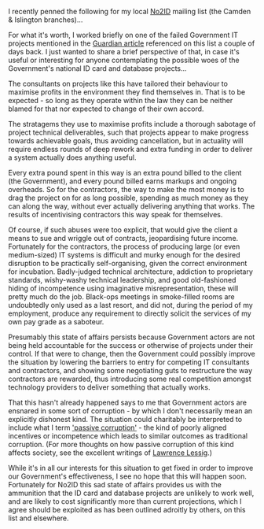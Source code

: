 <!--
.. title: Disastrous UK Government IT Projects
.. slug: disastrous-uk-government-it-projects
.. date: 2008-01-10 14:50:05-06:00
.. tags: geek,journal,software
-->

I recently penned the following for my local
[No2ID](http://www.no2id.net/) mailing list (the Camden & Islington
branches)...

For what it's worth, I worked briefly on one of the failed Government IT
projects mentioned in the [Guardian
article](http://www.guardian.co.uk/technology/2008/jan/04/computing.politics?gusrc=rss&feed=networkfront)
referenced on this list a couple of days back. I just wanted to share a
brief perspective of that, in case it's useful or interesting for anyone
contemplating the possible woes of the Government's national ID card and
database projects...

The consultants on projects like this have tailored their behaviour to
maximise profits in the environment they find themselves in. That is to
be expected - so long as they operate within the law they can be neither
blamed for that nor expected to change of their own accord.

The stratagems they use to maximise profits include a thorough sabotage
of project technical deliverables, such that projects appear to make
progress towards achievable goals, thus avoiding cancellation, but in
actuality will require endless rounds of deep rework and extra funding
in order to deliver a system actually does anything useful.

Every extra pound spent in this way is an extra pound billed to the
client (the Government), and every pound billed earns markups and
ongoing overheads. So for the contractors, the way to make the most
money is to drag the project on for as long possible, spending as much
money as they can along the way, without ever actually delivering
anything that works. The results of incentivising contractors this way
speak for themselves.

Of course, if such abuses were too explicit, that would give the client
a means to sue and wriggle out of contracts, jeopardising future income.
Fortunately for the contractors, the process of producing large (or even
medium-sized) IT systems is difficult and murky enough for the desired
disruption to be practically self-organising, given the correct
environment for incubation. Badly-judged technical architecture,
addiction to proprietary standards, wishy-washy technical leadership,
and good old-fashioned hiding of incompetence using imaginative
misrepresentation, these will pretty much do the job. Black-ops meetings
in smoke-filled rooms are undoubtedly only used as a last resort, and
did not, during the period of my employment, produce any requirement to
directly solicit the services of my own pay grade as a saboteur.

Presumably this state of affairs persists because Government actors are
not being held accountable for the success or otherwise of projects
under their control. If that were to change, then the Government could
possibly improve the situation by lowering the barriers to entry for
competing IT consultants and contractors, and showing some negotiating
guts to restructure the way contractors are rewarded, thus introducing
some real competition amongst technology providers to deliver something
that actually works.

That this hasn't already happened says to me that Government actors are
ensnared in some sort of corruption - by which I don't necessarily mean
an explicitly dishonest kind. The situation could charitably be
interpreted to include what I term ['passive
corruption'](http://wiki.lessig.org/index.php/Corruption) - the kind of
poorly aligned incentives or incompetence which leads to similar
outcomes as traditional corruption. (For more thoughts on how passive
corruption of this kind affects society, see the excellent writings of
[Lawrence Lessig](http://www.lessig.org/blog/).)

While it's in all our interests for this situation to get fixed in order
to improve our Government's effectiveness, I see no hope that this will
happen soon. Fortunately for No2ID this sad state of affairs provides us
with the ammunition that the ID card and database projects are unlikely
to work well, and are likely to cost significantly more than current
projections, which I agree should be exploited as has been outlined
adroitly by others, on this list and elsewhere.
